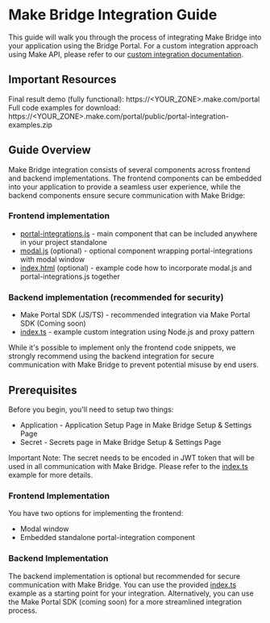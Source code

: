 # Make Bridge Integration Guide

This guide will walk you through the process of integrating Make Bridge into your application using the Bridge Portal. For a custom integration approach using Make API, please refer to our [custom integration documentation](https://developers.make.com/bridge-documentation/api-reference/integrate-bridge).

## Important Resources

Final result demo (fully functional): https://<YOUR_ZONE>.make.com/portal
Full code examples for download: https://<YOUR_ZONE>.make.com/portal/public/portal-integration-examples.zip

## Guide Overview

Make Bridge integration consists of several components across frontend and backend implementations. The frontend components can be embedded into your application to provide a seamless user experience, while the backend components ensure secure communication with Make Bridge:

### Frontend implementation

- [portal-integrations.js](https://eu1.make.com/portal/static/js/portal-integrations.js) - main component that can be included anywhere in your project standalone
- [modal.js](../examples/node/public/js/modal.js) (optional) - optional component wrapping portal-integrations with modal window
- [index.html](../examples/node/public/index.html) (optional) - example code how to incorporate modal.js and portal-integrations.js together

### Backend implementation (recommended for security)

- Make Portal SDK (JS/TS) - recommended integration via Make Portal SDK (Coming soon)
- [index.ts](../examples/node/lib/index.ts) - example custom integration using Node.js and proxy pattern

While it's possible to implement only the frontend code snippets, we strongly recommend using the backend integration for secure communication with Make Bridge to prevent potential misuse by end users.

## Prerequisites

Before you begin, you'll need to setup two things:

- Application - Application Setup Page in Make Bridge Setup & Settings Page
- Secret - Secrets page in Make Bridge Setup & Settings Page

Important Note: The secret needs to be encoded in JWT token that will be used in all communication with Make Bridge. Please refer to the [index.ts](../examples/node/lib/index.ts) example for more details.

### Frontend Implementation

You have two options for implementing the frontend:

- Modal window
- Embedded standalone portal-integration component

### Backend Implementation

The backend implementation is optional but recommended for secure communication with Make Bridge. You can use the provided [index.ts](../examples/node/lib/index.ts) example as a starting point for your integration. Alternatively, you can use the Make Portal SDK (coming soon) for a more streamlined integration process.
